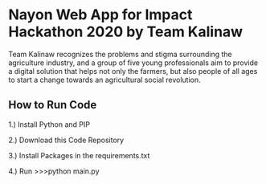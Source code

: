 # Nayon Web App for Impact Hackathon 2020 by Team Kalinaw
Team Kalinaw recognizes the problems and stigma surrounding the agriculture industry, and a group of five young professionals aim to provide a digital solution that helps not only the farmers, but also people of all ages to start a change towards an agricultural social revolution.

## How to Run Code

1.) Install Python and PIP


2.) Download this Code Repository


3.) Install Packages in the requirements.txt


4.) Run >>>python main.py
